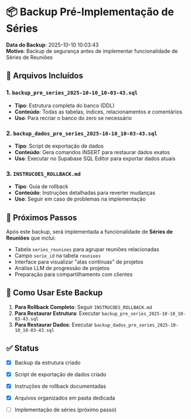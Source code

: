 # 📦 Backup Pré-Implementação de Séries

**Data do Backup**: 2025-10-10 10:03:43  
**Motivo**: Backup de segurança antes de implementar funcionalidade de Séries de Reuniões

## 📁 Arquivos Incluídos

### 1. `backup_pre_series_2025-10-10_10-03-43.sql`
- **Tipo**: Estrutura completa do banco (DDL)
- **Conteúdo**: Todas as tabelas, índices, relacionamentos e comentários
- **Uso**: Para recriar o banco do zero se necessário

### 2. `backup_dados_pre_series_2025-10-10_10-03-43.sql`
- **Tipo**: Script de exportação de dados
- **Conteúdo**: Gera comandos INSERT para restaurar dados exatos
- **Uso**: Executar no Supabase SQL Editor para exportar dados atuais

### 3. `INSTRUCOES_ROLLBACK.md`
- **Tipo**: Guia de rollback
- **Conteúdo**: Instruções detalhadas para reverter mudanças
- **Uso**: Seguir em caso de problemas na implementação

## 🚀 Próximos Passos

Após este backup, será implementada a funcionalidade de **Séries de Reuniões** que inclui:

- Tabela `series_reunioes` para agrupar reuniões relacionadas
- Campo `serie_id` na tabela `reunioes`
- Interface para visualizar "atas contínuas" de projetos
- Análise LLM de progressão de projetos
- Preparação para compartilhamento com clientes

## 🔄 Como Usar Este Backup

1. **Para Rollback Completo**: Seguir `INSTRUCOES_ROLLBACK.md`
2. **Para Restaurar Estrutura**: Executar `backup_pre_series_2025-10-10_10-03-43.sql`
3. **Para Restaurar Dados**: Executar `backup_dados_pre_series_2025-10-10_10-03-43.sql`

## ✅ Status

- [x] Backup da estrutura criado
- [x] Script de exportação de dados criado
- [x] Instruções de rollback documentadas
- [x] Arquivos organizados em pasta dedicada
- [ ] Implementação de séries (próximo passo)

